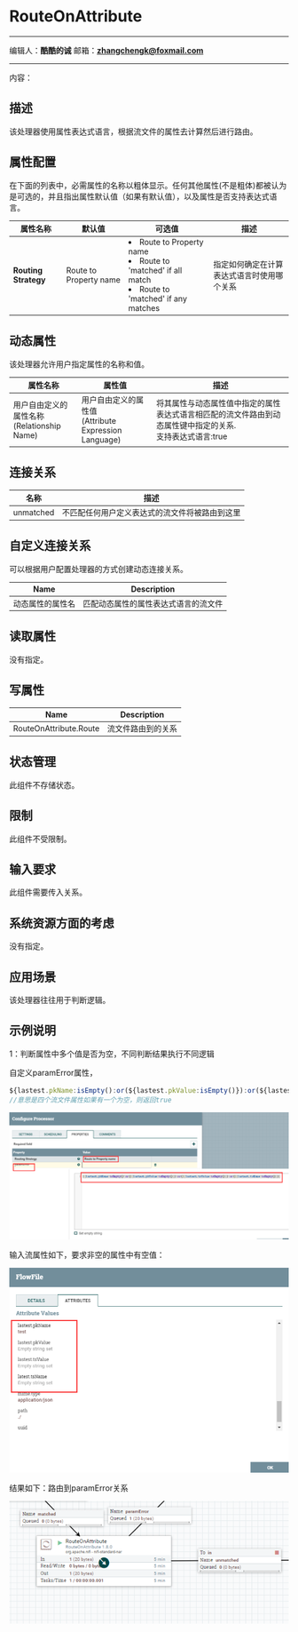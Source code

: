 # RouteOnAttribute
***
编辑人：__**酷酷的诚**__  邮箱：**zhangchengk@foxmail.com** 
***
内容：


## 描述

该处理器使用属性表达式语言，根据流文件的属性去计算然后进行路由。

## 属性配置

在下面的列表中，必需属性的名称以粗体显示。任何其他属性(不是粗体)都被认为是可选的，并且指出属性默认值（如果有默认值），以及属性是否支持表达式语言。

属性名称                 | 默认值                    | 可选值                                                                                               | 描述                   
-------------------- | ---------------------- | ------------------------------------------------------------------------------------------------- | ---------------------
**Routing Strategy** | Route to Property name | <li> Route to Property name </li><li>Route to 'matched' if all match </li><li>Route to 'matched' if any matches</li>  | 指定如何确定在计算表达式语言时使用哪个关系                                                                                                                                                                              

## 动态属性

该处理器允许用户指定属性的名称和值。

属性名称                             | 属性值                                         | 描述                                                       
-------------------------------- | ------------------------------------------- | ---------------------------------------------------------
用户自由定义的属性名称<br>(Relationship Name)| 用户自由定义的属性值<br>(Attribute Expression Language)| 将其属性与动态属性值中指定的属性表达式语言相匹配的流文件路由到动态属性键中指定的关系.<br>支持表达式语言:true

## 连接关系

名称        | 描述                      
--------- | ------------------------
unmatched | 不匹配任何用户定义表达式的流文件将被路由到这里  

## 自定义连接关系

可以根据用户配置处理器的方式创建动态连接关系。

Name     | Description       
-------- | ------------------
动态属性的属性名 | 匹配动态属性的属性表达式语言的流文件

## 读取属性

没有指定。

## 写属性

Name                   | Description
---------------------- | -----------
RouteOnAttribute.Route | 流文件路由到的关系  

## 状态管理

此组件不存储状态。

## 限制

此组件不受限制。

## 输入要求

此组件需要传入关系。

## 系统资源方面的考虑

没有指定。

## 应用场景

该处理器往往用于判断逻辑。

## 示例说明

1：判断属性中多个值是否为空，不同判断结果执行不同逻辑

自定义paramError属性，
```js
${lastest.pkName:isEmpty():or(${lastest.pkValue:isEmpty()}):or(${lastest.tsValue:isEmpty()}):or(${lastest.tsName:isEmpty()})}
//意思是四个流文件属性如果有一个为空，则返回true
```

![](./img/RouteOnAttribute/config.png)

输入流属性如下，要求非空的属性中有空值：

![](./img/RouteOnAttribute/input.png)

结果如下：路由到paramError关系

![](./img/RouteOnAttribute/result.png)
